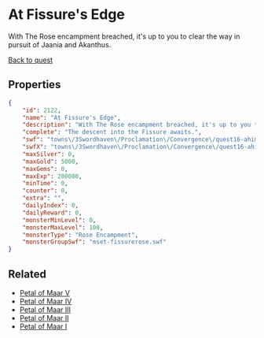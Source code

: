 # At Fissure's Edge

With The Rose encampment breached, it's up to you to clear the way in pursuit of Jaania and Akanthus.

[Back to quest](../quests.md)

## Properties

```json
{
    "id": 2122,
    "name": "At Fissure's Edge",
    "description": "With The Rose encampment breached, it's up to you to clear the way in pursuit of Jaania and Akanthus.",
    "complete": "The descent into the Fissure awaits.",
    "swf": "towns\/3Swordhaven\/Proclamation\/Convergence\/quest16-ahimsatipu.swf",
    "swfX": "towns\/3Swordhaven\/Proclamation\/Convergence\/quest16-ahimsatipu-x.swf",
    "maxSilver": 0,
    "maxGold": 5000,
    "maxGems": 0,
    "maxExp": 200000,
    "minTime": 0,
    "counter": 0,
    "extra": "",
    "dailyIndex": 0,
    "dailyReward": 0,
    "monsterMinLevel": 0,
    "monsterMaxLevel": 100,
    "monsterType": "Rose Encampment",
    "monsterGroupSwf": "mset-fissurerose.swf"
}
```

## Related

- [Petal of Maar V](../items/21849-petal-of-maar-v.md)
- [Petal of Maar IV](../items/21850-petal-of-maar-iv.md)
- [Petal of Maar III](../items/21851-petal-of-maar-iii.md)
- [Petal of Maar II](../items/21852-petal-of-maar-ii.md)
- [Petal of Maar I](../items/21853-petal-of-maar-i.md)

